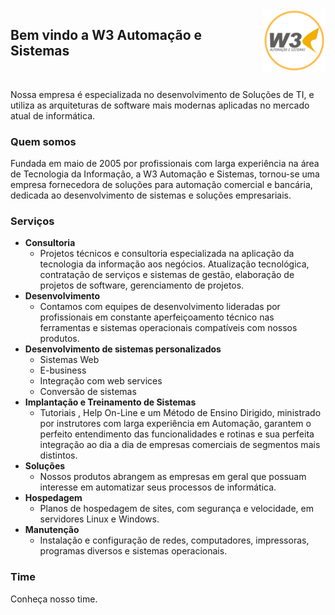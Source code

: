 <img align="right" src="statics/logo-w3-500x500.png" width="100px" />

## Bem vindo a W3 Automação e Sistemas

<br>

Nossa empresa é especializada no desenvolvimento de Soluções de TI, e utiliza as arquiteturas de software mais modernas aplicadas no mercado atual de informática.


### Quem somos

Fundada em maio de 2005 por profissionais com larga experiência na área de Tecnologia da Informação, a W3 Automação e Sistemas, tornou-se uma empresa fornecedora de soluções para automação comercial e bancária, dedicada ao desenvolvimento de sistemas e soluções empresariais.


### Serviços
- **Consultoria**
  - Projetos técnicos e consultoria especializada na aplicação da tecnologia da informação aos negócios. Atualização tecnológica, contratação de serviços e sistemas de gestão, elaboração de projetos de software, gerenciamento de projetos.
- **Desenvolvimento**
  - Contamos com equipes de desenvolvimento lideradas por profissionais em constante aperfeiçoamento técnico nas ferramentas e sistemas operacionais compatíveis com nossos produtos.
- **Desenvolvimento de sistemas personalizados**
  - Sistemas Web 
  - E-business 
  - Integração com web services 
  - Conversão de sistemas
- **Implantação e Treinamento de Sistemas**
  - Tutoriais , Help On-Line e um Método de Ensino Dirigido, ministrado por instrutores com larga experiência em Automação, garantem o perfeito entendimento das funcionalidades e rotinas e sua perfeita integração ao dia a dia de empresas comerciais de segmentos mais distintos.
- **Soluções**
  - Nossos produtos abrangem as empresas em geral que possuam interesse em automatizar seus processos de informática.
- **Hospedagem**
  - Planos de hospedagem de sites, com segurança e velocidade, em servidores Linux e Windows.
- **Manutenção**
  - Instalação e configuração de redes, computadores, impressoras, programas diversos e sistemas operacionais.

### Time

Conheça nosso time.